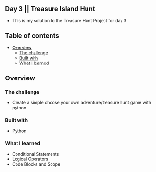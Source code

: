 ## Day 3 || Treasure Island Hunt

- This is my solution to the Treasure Hunt Project for day 3

## Table of contents

- [Overview](#overview)
  - [The challenge](#the-challenge)
  - [Built with](#built-with)
  - [What I learned](#what-i-learned)

## Overview

### The challenge

- Create a simple choose your own adventure/treasure hunt game with python


### Built with

- Python

### What I learned
- Conditional Statements
- Logical Operators
- Code Blocks and Scope